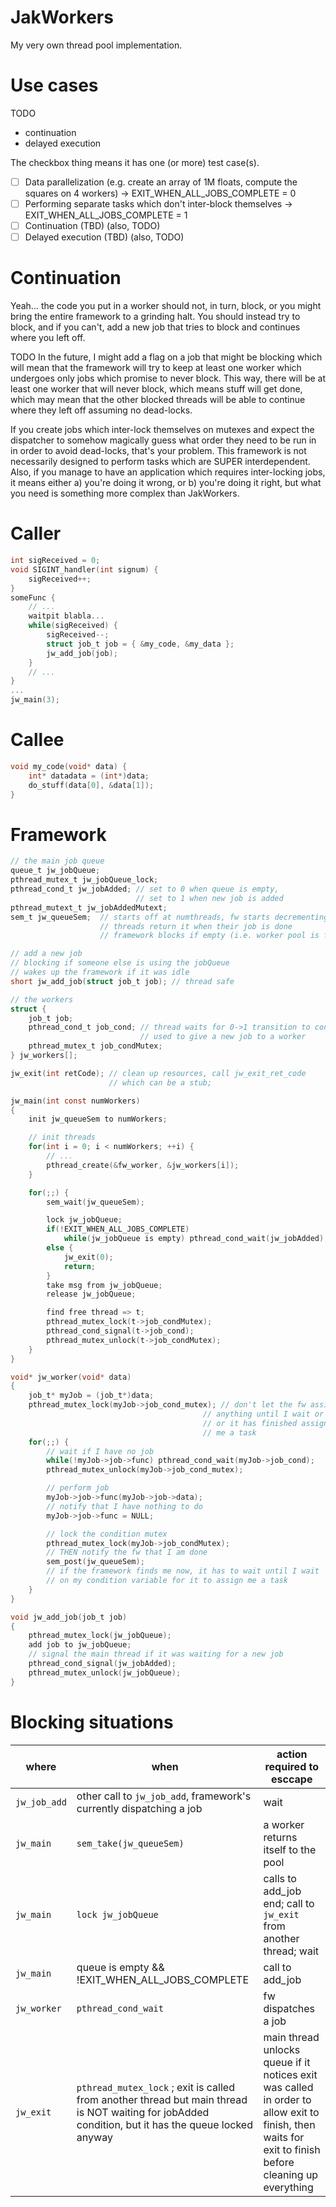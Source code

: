 JakWorkers
==========

My very own thread pool implementation.

Use cases
=========

TODO

* continuation
* delayed execution

The checkbox thing means it has one (or more) test case(s).

* [ ] Data parallelization (e.g. create an array of 1M floats, compute the squares on 4 workers) -> EXIT_WHEN_ALL_JOBS_COMPLETE = 0
* [ ] Performing separate tasks which don't inter-block themselves -> EXIT_WHEN_ALL_JOBS_COMPLETE = 1
* [ ] Continuation (TBD) (also, TODO)
* [ ] Delayed execution (TBD) (also, TODO)

Continuation
============

Yeah... the code you put in a worker should not, in turn, block, or you might bring the entire framework to a grinding halt. You should instead try to block, and if you can't, add a new job that tries to block and continues where you left off.

TODO In the future, I might add a flag on a job that might be blocking which will mean that the framework will try to keep at least one worker which undergoes only jobs which promise to never block. This way, there will be at least one worker that will never block, which means stuff will get done, which may mean that the other blocked threads will be able to continue where they left off assuming no dead-locks.

If you create jobs which inter-lock themselves on mutexes and expect the dispatcher to somehow magically guess what order they need to be run in in order to avoid dead-locks, that's your problem. This framework is not necessarily designed to perform tasks which are SUPER interdependent. Also, if you manage to have an application which requires inter-locking jobs, it means either a) you're doing it wrong, or b) you're doing it right, but what you need is something more complex than JakWorkers.

Caller
======

```C
int sigReceived = 0;
void SIGINT_handler(int signum) {
    sigReceived++;
}
someFunc {
    // ...
    waitpit blabla...
    while(sigReceived) {
        sigReceived--;
        struct job_t job = { &my_code, &my_data };
        jw_add_job(job);
    }
    // ...
}
...
jw_main(3);
```

Callee
======

```C
void my_code(void* data) {
    int* datadata = (int*)data;
    do_stuff(data[0], &data[1]);
}
```

Framework
=========

```C
// the main job queue
queue_t jw_jobQueue;
pthread_mutex_t jw_jobQueue_lock;
pthread_cond_t jw_jobAdded; // set to 0 when queue is empty,
                            // set to 1 when new job is added
pthread_mutext_t jw_jobAddedMutext;
sem_t jw_queueSem;  // starts off at numthreads, fw starts decrementing it
                    // threads return it when their job is done
                    // framework blocks if empty (i.e. worker pool is full)

// add a new job
// blocking if someone else is using the jobQueue
// wakes up the framework if it was idle
short jw_add_job(struct job_t job); // thread safe

// the workers
struct {
    job_t job;
    pthread_cond_t job_cond; // thread waits for 0->1 transition to continue
                             // used to give a new job to a worker
    pthread_mutex_t job_condMutex;
} jw_workers[];

jw_exit(int retCode); // clean up resources, call jw_exit_ret_code
                      // which can be a stub;

jw_main(int const numWorkers)
{
    init jw_queueSem to numWorkers;

    // init threads
    for(int i = 0; i < numWorkers; ++i) {
        // ...
        pthread_create(&fw_worker, &jw_workers[i]);
    }

    for(;;) {
        sem_wait(jw_queueSem);

        lock jw_jobQueue;
        if(!EXIT_WHEN_ALL_JOBS_COMPLETE)
            while(jw_jobQueue is empty) pthread_cond_wait(jw_jobAdded);
        else {
            jw_exit(0);
            return;
        }
        take msg from jw_jobQueue;
        release jw_jobQueue;

        find free thread => t;
        pthread_mutex_lock(t->job_condMutex);
        pthread_cond_signal(t->job_cond);
        pthread_mutex_unlock(t->job_condMutex);
    }
}

void* jw_worker(void* data)
{
    job_t* myJob = (job_t*)data;
    pthread_mutex_lock(myJob->job_cond_mutex); // don't let the fw assign me
                                           // anything until I wait or
                                           // or it has finished assigning
                                           // me a task
    for(;;) {
        // wait if I have no job
        while(!myJob->job->func) pthread_cond_wait(myJob->job_cond);
        pthread_mutex_unlock(myJob->job_cond_mutex);

        // perform job
        myJob->job->func(myJob->job->data);
        // notify that I have nothing to do
        myJob->job->func = NULL;

        // lock the condition mutex
        pthread_mutex_lock(myJob->job_condMutex);
        // THEN notify the fw that I am done
        sem_post(jw_queueSem);
        // if the framework finds me now, it has to wait until I wait
        // on my condition variable for it to assign me a task
    }
}

void jw_add_job(job_t job)
{
    pthread_mutex_lock(jw_jobQueue);
    add job to jw_jobQueue;
    // signal the main thread if it was waiting for a new job
    pthread_cond_signal(jw_jobAdded);
    pthread_mutex_unlock(jw_jobQueue);
}
```

Blocking situations
===================

| where | when | action required to esccape |
|-------|------|----------------------------|
| `jw_job_add` | other call to `jw_job_add`, framework's currently dispatching a job | wait |
| `jw_main` | `sem_take(jw_queueSem)` | a worker returns itself to the pool |
| `jw_main` | `lock jw_jobQueue` | calls to add_job end; call to `jw_exit` from another thread; wait |
| `jw_main` | queue is empty && !EXIT_WHEN_ALL_JOBS_COMPLETE | call to add_job |
| `jw_worker` | `pthread_cond_wait` | fw dispatches a job |
| `jw_exit` | `pthread_mutex_lock` ; exit is called from another thread but main thread is NOT waiting for jobAdded condition, but it has the queue locked anyway | main thread unlocks queue if it notices exit was called in order to allow exit to finish, then waits for exit to finish before cleaning up everything |
